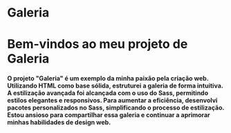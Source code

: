 # Galeria

<h1>Bem-vindos ao meu projeto de Galeria</h1>

<h4>O projeto "Galeria" é um exemplo da minha paixão pela criação web. Utilizando HTML como base sólida, estruturei a galeria de forma intuitiva. A estilização avançada foi alcançada com o uso do Sass, permitindo estilos elegantes e responsivos. Para aumentar a eficiência, desenvolvi pacotes personalizados no Sass, simplificando o processo de estilização. Estou ansioso para compartilhar essa galeria e continuar a aprimorar minhas habilidades de design web.</h4>
